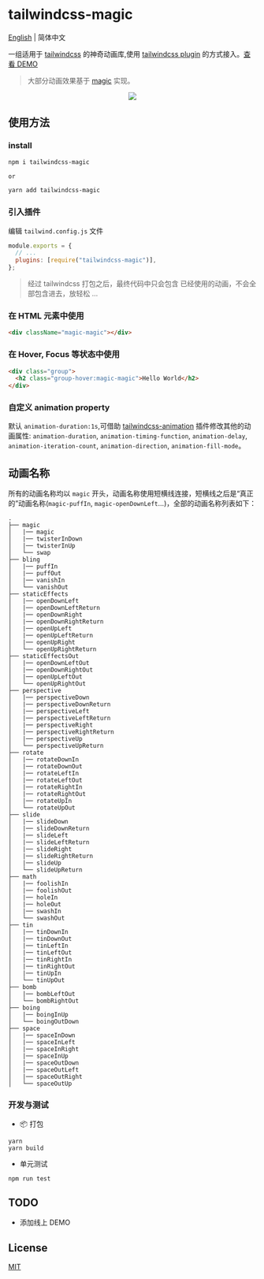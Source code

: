 # tailwindcss-magic

[English](./README.md) | 简体中文

一组适用于 [tailwindcss](https://tailwindcss.com/) 的神奇动画库,使用 [tailwindcss plugin](https://tailwindcss.com/docs/plugins) 的方式接入。[查看 DEMO](https://stackblitz.com/edit/nextjs-ktaxda?file=data%2Findex.js)

> 大部分动画效果基于 [magic](https://github.com/miniMAC/magic) 实现。

<div style="text-align:center" align="center">
  <img src="https://p1.music.126.net/T4JA1NmZlSTZZZK4EgBncA==/109951164699178486.gif" />
</div>

## 使用方法

### install

```sh
npm i tailwindcss-magic

or

yarn add tailwindcss-magic
```

### 引入插件

编辑 `tailwind.config.js` 文件

```js
module.exports = {
  // ...
  plugins: [require("tailwindcss-magic")],
};
```

> 经过 tailwindcss 打包之后，最终代码中只会包含 已经使用的动画，不会全部包含进去，放轻松 ...

### 在 HTML 元素中使用

```html
<div className="magic-magic"></div>
```

### 在 Hover, Focus 等状态中使用

```html
<div class="group">
  <h2 class="group-hover:magic-magic">Hello World</h2>
</div>
```

### 自定义 animation property

默认 `animation-duration:1s`,可借助 [tailwindcss-animation](TODO) 插件修改其他的动画属性: `animation-duration`, `animation-timing-function`, `animation-delay`, `animation-iteration-count`, `animation-direction`, `animation-fill-mode`。

## 动画名称

所有的动画名称均以 `magic` 开头，动画名称使用短横线连接，短横线之后是“真正的”动画名称(`magic-puffIn`, `magic-openDownLeft`...)，全部的动画名称列表如下：

```
.
├── magic
│   |── magic
│   |── twisterInDown
│   |── twisterInUp
│   └── swap
├── bling
│   |── puffIn
│   |── puffOut
│   |── vanishIn
│   └── vanishOut
├── staticEffects
│   |── openDownLeft
│   |── openDownLeftReturn
│   |── openDownRight
│   |── openDownRightReturn
│   |── openUpLeft
│   |── openUpLeftReturn
│   |── openUpRight
│   └── openUpRightReturn
├── staticEffectsOut
│   |── openDownLeftOut
│   |── openDownRightOut
│   |── openUpLeftOut
│   └── openUpRightOut
├── perspective
│   |── perspectiveDown
│   |── perspectiveDownReturn
│   |── perspectiveLeft
│   |── perspectiveLeftReturn
│   |── perspectiveRight
│   |── perspectiveRightReturn
│   |── perspectiveUp
│   └── perspectiveUpReturn
├── rotate
│   |── rotateDownIn
│   |── rotateDownOut
│   |── rotateLeftIn
│   |── rotateLeftOut
│   |── rotateRightIn
│   |── rotateRightOut
│   |── rotateUpIn
│   └── rotateUpOut
├── slide
│   |── slideDown
│   |── slideDownReturn
│   |── slideLeft
│   |── slideLeftReturn
│   |── slideRight
│   |── slideRightReturn
│   |── slideUp
│   └── slideUpReturn
├── math
│   |── foolishIn
│   |── foolishOut
│   |── holeIn
│   |── holeOut
│   |── swashIn
│   └── swashOut
├── tin
│   |── tinDownIn
│   |── tinDownOut
│   |── tinLeftIn
│   |── tinLeftOut
│   |── tinRightIn
│   |── tinRightOut
│   |── tinUpIn
│   └── tinUpOut
├── bomb
│   |── bombLeftOut
│   └── bombRightOut
├── boing
│   |── boingInUp
│   └── boingOutDown
├── space
│   |── spaceInDown
│   |── spaceInLeft
│   |── spaceInRight
│   |── spaceInUp
│   |── spaceOutDown
│   |── spaceOutLeft
│   |── spaceOutRight
│   └── spaceOutUp
```

### 开发与测试

- 📦 打包

```
yarn
yarn build
```

- 单元测试

```
npm run test
```

## TODO

- 添加线上 DEMO

## License

[MIT](./LICENSE)
